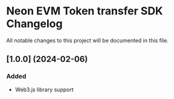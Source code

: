 # Neon EVM Token transfer SDK Changelog
All notable changes to this project will be documented in this file.

## [1.0.0] (2024-02-06)
### Added
* Web3.js library support
